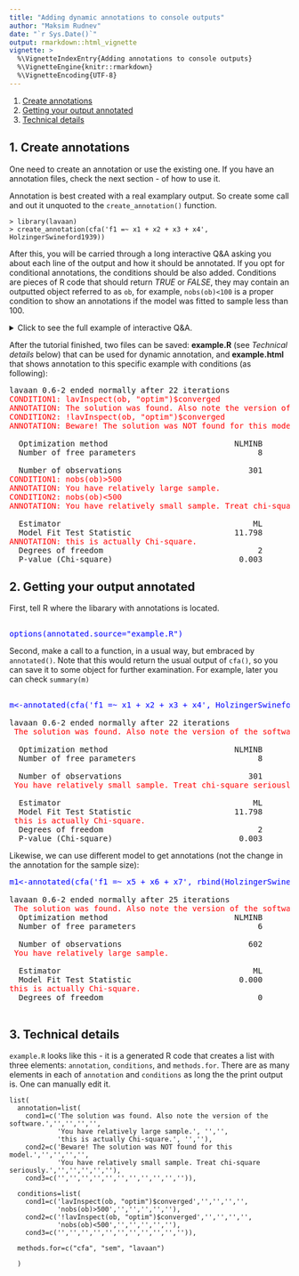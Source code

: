 ```yaml
---
title: "Adding dynamic annotations to console outputs"
author: "Maksim Rudnev"
date: "`r Sys.Date()`"
output: rmarkdown::html_vignette
vignette: >
  %\VignetteIndexEntry{Adding annotations to console outputs}
  %\VignetteEngine{knitr::rmarkdown}
  %\VignetteEncoding{UTF-8}
---
```



1. [Create annotations](#create-annotations)
2. [Getting your output annotated](#getting-your-output-annotated)
3. [Technical details](#technical-details)


## 1. Create annotations


One need to create an annotation or use the existing one. If you have an annotation files, check the next section - of how to use it.

Annotation is best created with a real examplary output. So create some call and out it unquoted to the `create_annotation()` function.


```
> library(lavaan)
> create_annotation(cfa('f1 =~ x1 + x2 + x3 + x4', HolzingerSwineford1939))
```

After this, you will be carried through a long interactive Q&A asking you about each line of the output and how it should be annotated. If you opt for conditional annotations, the conditions should be also added. Conditions are pieces of R code that should return *TRUE* or *FALSE*, they may contain an outputted object referred to as `ob`, for example, `nobs(ob)<100` is a proper condition to show an annotations if the model was fitted to sample less than 100.

<details>
  <summary>
    Click to see the full example of interactive Q&A.
  </summary>

```

[1] lavaan 0.6-2 ended normally after 22 iterations
[2] 
[3]   Optimization method                           NLMINB
[4]   Number of free parameters                          8
[5] 
[6]   Number of observations                           301
[7] 
[8]   Estimator                                         ML
[9]   Model Fit Test Statistic                      11.798
[10]   Degrees of freedom                                 2
[11]   P-value (Chi-square)                           0.003
Above is the output you are going to annotate.

---------------------------------------------------------------------------

Would you like to make annotations conditional?
You will be prompted to add conditions for every line of current output. 

1: Yes
2: No

Selection: 1

---------------------------------------------------------------------------

Every condition will be saved as an R script. You can refer to the output object of the initial call as 'ob'.
Now I am going to return it line by line so you can add your annotations.
If you do not want to comment the line, just press 'Enter'.
---------------------------------------------------------------------------

[1] lavaan 0.6-2 ended normally after 22 iterations
Is it conditional? 

1: Yes
2: No

Selection: 1
---------------------------------------------------------------------------

What is condition 1? lavInspect(m, "optim")$converged

---------------------------------------------------------------------------

Annotate (condition 1): The solution was found. Also note the version of the software.

---------------------------------------------------------------------------

What is condition 2? !lavInspect(m, "optim")$converged

---------------------------------------------------------------------------

Annotate (condition 2): Beware! The solution was NOT found for this model.

---------------------------------------------------------------------------

Need to add another (last) condition? 

1: Yes
2: No

Selection: 2
---------------------------------------------------------------------------

[2] 
[3]   Optimization method                           NLMINB
Is it conditional? 

1: Yes
2: No

Selection: 2
---------------------------------------------------------------------------

Annotate: 
[4]   Number of free parameters                          8
Is it conditional? 

1: Yes
2: No

Selection: 2

---------------------------------------------------------------------------

Annotate: 
[5] 
[6]   Number of observations                           301
Is it conditional? 

1: Yes
2: No

Selection: 1

---------------------------------------------------------------------------

What is condition 1? nobs(ob)>500

---------------------------------------------------------------------------

Annotate (condition 1): You have relatively large sample.

---------------------------------------------------------------------------

What is condition 2? nobs(ob)<500

---------------------------------------------------------------------------

Annotate (condition 2): You have relatively small sample. Treat chi-square seriously.

---------------------------------------------------------------------------

Need to add another (last) condition? 

1: Yes
2: No

Selection: 2

---------------------------------------------------------------------------

[7] 
[8]   Estimator                                         ML
Is it conditional? 

1: Yes
2: No

Selection: 2

---------------------------------------------------------------------------

Annotate: 
[9]   Model Fit Test Statistic                      11.798
Is it conditional? 

1: Yes
2: No

Selection: 2

---------------------------------------------------------------------------

Annotate: this is actually Chi-square.

---------------------------------------------------------------------------

[10]   Degrees of freedom                                 2
Is it conditional? 

1: Yes
2: No

Selection: 2

---------------------------------------------------------------------------

Annotate: 

---------------------------------------------------------------------------

[11]   P-value (Chi-square)                           0.003
Is it conditional? 

1: Yes
2: No

Selection: 2

---------------------------------------------------------------------------

Annotate: 

---------------------------------------------------------------------------

It's over. Press Enter and have a look at the annotated. 

---------------------------------------------------------------------------

lavaan 0.6-2 ended normally after 22 iterations 
CONDITION: lavInspect(m, "optim")$converged
ANNOTATION: The solution was found. Also note the version of the software.
CONDITION: !lavInspect(m, "optim")$converged
ANNOTATION: Beware! The solution was NOT found for this model.

 

  Optimization method                           NLMINB 

  Number of free parameters                          8 

 

  Number of observations                           301 
CONDITION: nobs(ob)>500
ANNOTATION: You have relatively large sample.
CONDITION: nobs(ob)<500
ANNOTATION: You have relatively small sample. Tread chi-square seriously.

 

  Estimator                                         ML 

  Model Fit Test Statistic                      11.798 
CONDITION: 
ANNOTATION: this is actually Chi-square.

  Degrees of freedom                                 2 

  P-value (Chi-square)                           0.003 
  
---------------------------------------------------------------------------

How do I save the annotations?

1: + Save as R-script for future use with 'annotate' function.
2:   Save as html as the static example.

Enter one or more numbers separated by spaces, or an empty line to cancel
1: 1 2

---------------------------------------------------------------------------

To which functions this annotation is applicable? separate by spaces e.g., lavaan::cfa cfa:  cfa sem lavaan

---------------------------------------------------------------------------

Give this file a name with .R extension: example.R

---------------------------------------------------------------------------

Entries are saved to example.R. You can manually edit them later.
all done.

```

</details>


After the tutorial finished, two files can be saved: **example.R** (see *Technical details* below) that can be used for dynamic annotation, and **example.html** that shows annotation to this specific example with conditions (as following):


<pre>lavaan 0.6-2 ended normally after 22 iterations<br><span style='color:red;'>CONDITION1: lavInspect(ob, "optim")$converged<br>ANNOTATION: The solution was found. Also note the version of the software.<br>CONDITION2: !lavInspect(ob, "optim")$converged<br>ANNOTATION: Beware! The solution was NOT found for this model.<br></span><br><span style='color:red;'></span>  Optimization method                           NLMINB<br><span style='color:red;'></span>  Number of free parameters                          8<br><span style='color:red;'></span><br><span style='color:red;'></span>  Number of observations                           301<br><span style='color:red;'>CONDITION1: nobs(ob)>500<br>ANNOTATION: You have relatively large sample.<br>CONDITION2: nobs(ob)<500<br>ANNOTATION: You have relatively small sample. Treat chi-square seriously.<br></span><br><span style='color:red;'></span>  Estimator                                         ML<br><span style='color:red;'></span>  Model Fit Test Statistic                      11.798<br><span style='color:red;'>ANNOTATION: this is actually Chi-square.<br></span>  Degrees of freedom                                 2<br><span style='color:red;'></span>  P-value (Chi-square)                           0.003<br><span style='color:red;'></span></pre>



## 2. Getting your output annotated

First, tell R where the libarary with annotations is located.

<pre>
<span style="color:blue">
options(annotated.source="example.R")
</span></pre>


Second, make a call to a function, in a usual way, but embraced by `annotated()`. Note that this would return the usual output of `cfa()`, so you can save it to some object for further examination. For example, later you can check `summary(m)`

<pre>
 <span style="color:blue"> 
m<-annotated(cfa('f1 =~ x1 + x2 + x3 + x4', HolzingerSwineford1939))</span>

lavaan 0.6-2 ended normally after 22 iterations
 <span style="color:red">The solution was found. Also note the version of the software. </span>

  Optimization method                           NLMINB
  Number of free parameters                          8

  Number of observations                           301
 <span style="color:red">You have relatively small sample. Treat chi-square seriously. </span>

  Estimator                                         ML
  Model Fit Test Statistic                      11.798
 <span style="color:red">this is actually Chi-square.</span>
  Degrees of freedom                                 2
  P-value (Chi-square)                           0.003
</pre>

Likewise,  we can use different model to get annotations (not the change in the annotation for the sample size): 
<pre>
<span style="color:blue">m1<-annotated(cfa('f1 =~ x5 + x6 + x7', rbind(HolzingerSwineford1939, HolzingerSwineford1939)  )) </span>

lavaan 0.6-2 ended normally after 25 iterations
 <span style="color:red">The solution was found. Also note the version of the software. </span>
  Optimization method                           NLMINB
  Number of free parameters                          6

  Number of observations                           602
 <span style="color:red">You have relatively large sample.  </span>

  Estimator                                         ML
  Model Fit Test Statistic                       0.000
<span style="color:red">this is actually Chi-square. </span>
  Degrees of freedom                                 0
 </pre>
  
  

## 3. Technical details

`example.R` looks like this - it is a generated R code that creates a list with three elements: `annotation`, `conditions`, and `methods.for`. There are as many elements in each of `annotation` and `conditions` as long the the print output is. One can manually edit it.

```
list(
  annotation=list(
    cond1=c('The solution was found. Also note the version of the software.','','','','',
            'You have relatively large sample.', '','',
            'this is actually Chi-square.', '',''),
    cond2=c('Beware! The solution was NOT found for this model.','','','','',
            'You have relatively small sample. Treat chi-square seriously.','','','','',''),
    cond3=c('','','','','','','','','','','')),
  
  conditions=list(
    cond1=c('lavInspect(ob, "optim")$converged','','','','',
            'nobs(ob)>500','','','','',''),
    cond2=c('!lavInspect(ob, "optim")$converged','','','','',
            'nobs(ob)<500','','','','',''),
    cond3=c('','','','','','','','','','','')),
  
  methods.for=c("cfa", "sem", "lavaan")
  
  )
```


